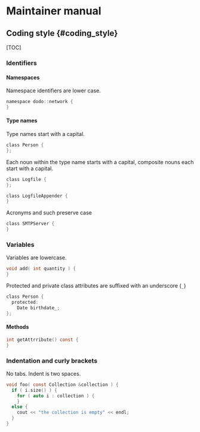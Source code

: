 # Maintainer manual

## Coding style {#coding_style}

[TOC]

### Identifiers

#### Namespaces

Namespace identifiers are lower case.

```C
namespace dodo::network {
}
```

#### Type names

Type names start with a capital.

```C
class Person {
};
```

Each noun within the type name starts with a capital, composite nouns each start with a capital.

```C
class Logfile {
};

class LogfileAppender {
}
```

Acronyms and such preserve case

```C
class SMTPServer {
}
```

### Variables

Variables are lowercase.

```C
void add( int quantity ) {
}
```
Protected and private class attributes are suffixed with an underscore (`_`)

```C
class Person {
  protected:
    Date birthdate_;
};
```

#### Methods

```C
int getAttrribute() const {
}
```

### Indentation and curly brackets

No tabs. Indent is two spaces.

```C
void foo( const Collection &collection ) {
  if ( i.size() ) {
    for ( auto i : collection ) {
    }
  else {
    cout << "the collection is empty" << endl;
  }
}
```
